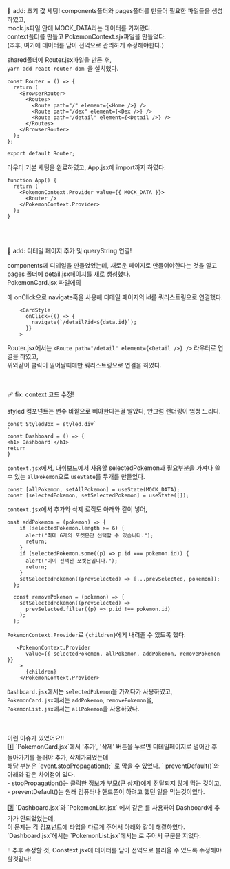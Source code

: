 🎉 add: 초기 값 세팅!
components폴더와 pages폴더를 만들어 필요한 파일들을 생성하였고,</br>
mock.js파일 안에 MOCK_DATA라는 데이터를 가져왔다.</br>
context폴더를 만들고 PokemonContext.sjx파일을 만들었다. </br>
(추후, 여기에 데이터를 담아 전역으로 관리하게 수정해야한다.)

shared폴더에 Router.jsx파일을 만든 후, </br>
`yarn add react-router-dom `을 설치했다.
```
const Router = () => {
  return (
    <BrowserRouter>
      <Routes>
        <Route path="/" element={<Home />} />
        <Route path="/dex" element={<Dex />} />
        <Route path="/detail" element={<Detail />} />
      </Routes>
    </BrowserRouter>
  );
};

export default Router;
```
라우터 기본 세팅을 완료하였고, App.jsx에 import까지 하였다.
```
function App() {
  return (
    <PokemonContext.Provider value={{ MOCK_DATA }}>
      <Router />
    </PokemonContext.Provider>
  );
}
```

</br>
</br>

🎉 add: 디테일 페이지 추가 및 queryString 연결!

components에 디테일을 만들었었는데, 새로운 페이지로 만들어야한다는 것을 알고 pages 폴더에 detail.jsx페이지를 새로 생성했다.</br>
PokemonCard.jsx 파일에의 <Form>에 onClick으로 navigate훅을 사용해 디테일 페이지의 id를 쿼리스트링으로 연결했다.
```
    <CardStyle
      onClick={() => {
        navigate(`/detail?id=${data.id}`);
      }}
    >
```
Router.jsx에서는 
`<Route path="/detail" element={<Detail />} />` 라우터로 연결을 하였고, </br> 
위와같이 클릭이 일어날때에만 쿼리스트링으로 연결을 하였다.



</br>
</br>
🩹 fix: context 코드 수정!

styled 컴포넌트는 변수 바깥으로 빼야한다는걸 알았다, 안그럼 랜더링이 엄청 느리다.

```
const StyledBox = styled.div`
`
const Dashboard = () => {
<h1> Dashboard </h1>
return
}
```

`context.jsx`에서, 대쉬보드에서 사용할 selectedPokemon과 필요부분을 가져다 쓸 수 있는 `allPokemon`으로 `useState`를 두개를 만들었다.

```
const [allPokemon, setAllPokemon] = useState(MOCK_DATA);
const [selectedPokemon, setSelectedPokemon] = useState([]);
```
`context.jsx`에서 추가와 삭제 로직도 아래와 같이 넣어,

```
onst addPokemon = (pokemon) => {
    if (selectedPokemon.length >= 6) {
      alert("최대 6개의 포켓몬만 선택할 수 있습니다.");
      return;
    }
    if (selectedPokemon.some((p) => p.id === pokemon.id)) {
      alert("이미 선택된 포켓몬입니다.");
      return;
    }
    setSelectedPokemon((prevSelected) => [...prevSelected, pokemon]);
  };

  const removePokemon = (pokemon) => {
    setSelectedPokemon((prevSelected) =>
      prevSelected.filter((p) => p.id !== pokemon.id)
    );
  };
```

 `PokemonContext.Provider`로 `{children}`에게 내려줄 수 있도록 했다.
```
   <PokemonContext.Provider
      value={{ selectedPokemon, allPokemon, addPokemon, removePokemon }}
    >
      {children}
    </PokemonContext.Provider>
```

`Dashboard.jsx`에서는 `selectedPokemon`을 가져다가 사용하였고, </br>
`PokemonCard.jsx`에서는 `addPokemon`, `removePokemon`을, </br> 
`PokemonList.jsx`에서는 `allPokemon`을 사용하였다. 

</br> 
</br> 
이런 이슈가 있었어요‼️</br> 
 1️⃣ `PokemonCard.jsx`에서 '추가', '삭제' 버튼을 누르면 디테일페이지로 넘어간 후 돌아가기를 눌러야 추가, 삭제가되었는데 </br>
해당 부분은  `event.stopPropagation();` 로 막을 수 있었다. ` preventDefault()`와 아래와 같은 차이점이 있다. </br>
    - stopPropagation()는 클릭한 정보가 부모(큰 상자)에게 전달되지 않게 막는 것이고, </br>
    - preventDefault()는 원래 컴퓨터나 핸드폰이 하려고 했던 일을 막는것이였다.</br> 
    
 </br>
2️⃣ `Dashboard.jsx`와 `PokemonList.jsx` 에서 같은 <PokemonCard>를 사용하여 Dashboard에 추가가 안되었었는데, </br>
이 문제는 각 컴포넌트에 타입을 다르게 주어서 아래와 같이 해결하였다. </br>
 `Dashboard.jsx`에서는 <PokemonCard type={'selected'}>
`PokemonList.jsx`에서는  <PokemonCard type={'normal'}>로 주어서 구분을 지었다.





‼️ 추후 수정할 것,
Constext.jsx에 데이터를 담아 전역으로 불러올 수 있도록 수정해야할것같다!
